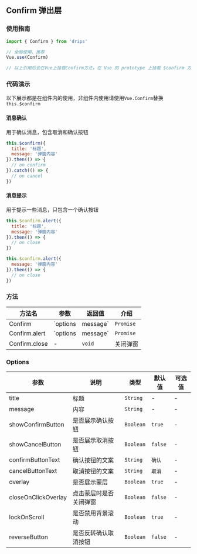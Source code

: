 ## Confirm 弹出层

### 使用指南

```javascript
import { Confirm } from 'drips'

// 全局使用，推荐
Vue.use(Confirm)

// 以上引用后会在Vue上挂载Confirm方法，在 Vue 的 prototype 上挂载 $confirm 方法
```

### 代码演示
以下展示都是在组件内的使用，非组件内使用请使用`Vue.Confirm`替换`this.$confirm`

#### 消息确认
用于确认消息，包含取消和确认按钮

```javascript
this.$confirm({
  title: '标题',
  message: '弹窗内容'
}).then(() => {
  // on confirm
}).catch(() => {
  // on cancel
})
```


#### 消息提示
用于提示一些消息，只包含一个确认按钮

```javascript
this.$confirm.alert({
  title: '标题',
  message: '弹窗内容'
}).then(() => {
  // on close
})

this.$confirm.alert({
  message: '弹窗内容'
}).then(() => {
  // on close
})
```

### 方法

| 方法名 | 参数 | 返回值 | 介绍 |
|---------|---------|---------|---------|
| Confirm         | `options | message` | `Promise` | 展示消息确认弹窗 |
| Confirm.alert   | `options | message` | `Promise` | 展示消息提示弹窗 |
| Confirm.close   | -                   | `void`        | 关闭弹窗 |

### Options

| 参数 | 说明 | 类型 | 默认值 | 可选值 |
|---------|---------|---------|---------|---------|
| title | 标题 | `String` | - | - |
| message | 内容 | `String` | - | - |
| showConfirmButton | 是否展示确认按钮 | `Boolean` |  `true` | - |
| showCancelButton | 是否展示取消按钮 | `Boolean` |  `false` | - |
| confirmButtonText | 确认按钮的文案 | `String` |  `确认` | - |
| cancelButtonText | 取消按钮的文案 | `String` | `取消` | - |
| overlay | 是否展示蒙层 | `Boolean` | `true` | - |
| closeOnClickOverlay | 点击蒙层时是否关闭弹窗 | `Boolean` | `false` | - |
| lockOnScroll | 是否禁用背景滚动 | `Boolean` | `true` | - |
| reverseButton| 是否反转确认取消按钮 | `Boolean` | `false` | - |
